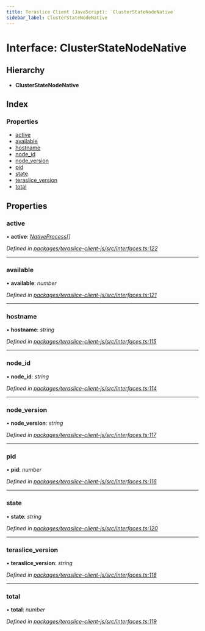 ```yaml
---
title: Teraslice Client (JavaScript): `ClusterStateNodeNative`
sidebar_label: ClusterStateNodeNative
---
```


# Interface: ClusterStateNodeNative

## Hierarchy

* **ClusterStateNodeNative**

## Index

### Properties

* [active](clusterstatenodenative.md#active)
* [available](clusterstatenodenative.md#available)
* [hostname](clusterstatenodenative.md#hostname)
* [node_id](clusterstatenodenative.md#node_id)
* [node_version](clusterstatenodenative.md#node_version)
* [pid](clusterstatenodenative.md#pid)
* [state](clusterstatenodenative.md#state)
* [teraslice_version](clusterstatenodenative.md#teraslice_version)
* [total](clusterstatenodenative.md#total)

## Properties

###  active

• **active**: *[NativeProcess](nativeprocess.md)[]*

*Defined in [packages/teraslice-client-js/src/interfaces.ts:122](https://github.com/terascope/teraslice/blob/f95bb5556/packages/teraslice-client-js/src/interfaces.ts#L122)*

___

###  available

• **available**: *number*

*Defined in [packages/teraslice-client-js/src/interfaces.ts:121](https://github.com/terascope/teraslice/blob/f95bb5556/packages/teraslice-client-js/src/interfaces.ts#L121)*

___

###  hostname

• **hostname**: *string*

*Defined in [packages/teraslice-client-js/src/interfaces.ts:115](https://github.com/terascope/teraslice/blob/f95bb5556/packages/teraslice-client-js/src/interfaces.ts#L115)*

___

###  node_id

• **node_id**: *string*

*Defined in [packages/teraslice-client-js/src/interfaces.ts:114](https://github.com/terascope/teraslice/blob/f95bb5556/packages/teraslice-client-js/src/interfaces.ts#L114)*

___

###  node_version

• **node_version**: *string*

*Defined in [packages/teraslice-client-js/src/interfaces.ts:117](https://github.com/terascope/teraslice/blob/f95bb5556/packages/teraslice-client-js/src/interfaces.ts#L117)*

___

###  pid

• **pid**: *number*

*Defined in [packages/teraslice-client-js/src/interfaces.ts:116](https://github.com/terascope/teraslice/blob/f95bb5556/packages/teraslice-client-js/src/interfaces.ts#L116)*

___

###  state

• **state**: *string*

*Defined in [packages/teraslice-client-js/src/interfaces.ts:120](https://github.com/terascope/teraslice/blob/f95bb5556/packages/teraslice-client-js/src/interfaces.ts#L120)*

___

###  teraslice_version

• **teraslice_version**: *string*

*Defined in [packages/teraslice-client-js/src/interfaces.ts:118](https://github.com/terascope/teraslice/blob/f95bb5556/packages/teraslice-client-js/src/interfaces.ts#L118)*

___

###  total

• **total**: *number*

*Defined in [packages/teraslice-client-js/src/interfaces.ts:119](https://github.com/terascope/teraslice/blob/f95bb5556/packages/teraslice-client-js/src/interfaces.ts#L119)*

